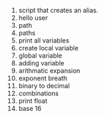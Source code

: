 1. script that creates an alias.
2. hello user
3. path
4. paths
5. print all variables
6. create local variable
7. global variable
8. adding variable
9. arithmatic expansion
10. exponent breath
11. binary to decimal
12. combinations
13. print float
14. base 16
